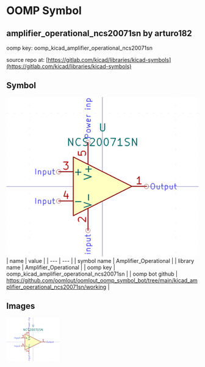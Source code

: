# OOMP Symbol  
## amplifier_operational_ncs20071sn  by arturo182  
  
oomp key: oomp_kicad_amplifier_operational_ncs20071sn  
  
source repo at: [https://gitlab.com/kicad/libraries/kicad-symbols](https://gitlab.com/kicad/libraries/kicad-symbols)  
## Symbol  
  
[![working.png](working_600.png)](working.png)  
| name | value | 
| --- | --- | 
| symbol name | Amplifier_Operational | 
| library name | Amplifier_Operational | 
| oomp key | oomp_kicad_amplifier_operational_ncs20071sn | 
| oomp bot github | https://github.com/oomlout/oomlout_oomp_symbol_bot/tree/main/kicad_amplifier_operational_ncs20071sn/working | 
## Images  
  
[![working.png](working_140.png)](working.png)  
